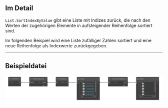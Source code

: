 ## Im Detail
`List.SortIndexByValue` gibt eine Liste mit Indizes zurück, die nach den Werten der zugehörigen Elemente in aufsteigender Reihenfolge sortiert sind.

Im folgenden Beispiel wird eine Liste zufälliger Zahlen sortiert und eine neue Reihenfolge als Indexwerte zurückgegeben.
___
## Beispieldatei

![List.SortIndexByValue](./DSCore.List.SortIndexByValue_img.jpg)
